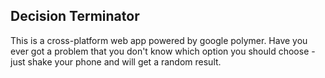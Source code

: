 
## Decision Terminator

This is a cross-platform web app powered by google polymer. Have you ever got a problem that you don't know which option you should choose - just shake your phone and will get a random result.


